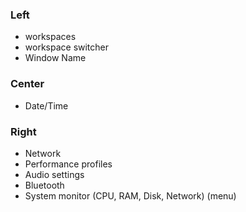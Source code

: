 ### Left
- workspaces
- workspace switcher
- Window Name

### Center
- Date/Time

### Right
- Network
- Performance profiles
- Audio settings
- Bluetooth
- System monitor (CPU, RAM, Disk, Network) (menu)
